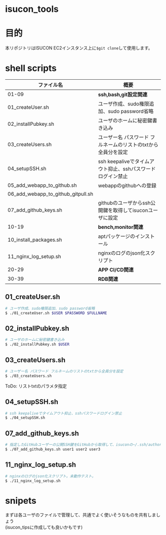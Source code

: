 # isucon_tools  

# 目的
本リポジトリはISUCON EC2インスタンス上に`$git clone`して使用します。

# shell scripts
|ファイル名|概要|
----|----
|01-09|**ssh,bash,git設定関連**|
|01_createUser.sh |ユーザ作成、sudo権限追加、sudo password省略|
|02_installPubkey.sh|ユーザのホームに秘密鍵書き込み|
|03_createUsers.sh|ユーザー名 パスワード フルネームのリストのtxtから全員分を設定| 
|04_setupSSH.sh|ssh keepaliveでタイムアウト抑止、sshパスワードログイン禁止|
|05_add_webapp_to_github.sh|webappのgithubへの登録|
|06_add_webapp_to_github_gitpull.sh||
|07_add_github_keys.sh|githubのユーザからssh公開鍵を取得してisuconユーザに設定|
|10-19|**bench,monitor関連**|
|10_install_packages.sh|aptパッケージのインストール|
|11_nginx_log_setup.sh|nginxのログのjson化スクリプト|
|20-29|**APP CI/CD関連**|
|30-39|**RDB関連**|

## 01_createUser.sh

```bash
# ユーザ作成、sudo権限追加、sudo password省略
$ ./01_createUser.sh $USER $PASSWORD $FULLNAME
```

## 02_installPubkey.sh
```bash
# ユーザのホームに秘密鍵書き込み
$ ./02_installPubkey.sh $USER
```

## 03_createUsers.sh
```bash
# ユーザー名 パスワード フルネームのリストのtxtから全員分を設定
$ ./03_createUsers.sh  
```
ToDo: リストtxtのパラメタ指定
## 04_setupSSH.sh
```bash
# ssh keepaliveでタイムアウト抑止、sshパスワードログイン禁止
$ ./04_setupSSH.sh 
```

## 07_add_github_keys.sh
```bash
# 指定したGitHubユーザーの公開SSH鍵をGitHubから取得して、isuconの~/.ssh/authorized_keysに追加します。
$ ./07_add_github_keys.sh user1 user2 user3 
```

## 11_nginx_log_setup.sh
```bash
# nginxのログのjson化スクリプト。未動作テスト。
$ ./11_nginx_log_setup.sh
```

# snipets
まずは各ユーザのファイルで管理して、共通でよく使いそうなものを共有しましょう  
(isucon_tipsに作成しても良いかもです)  
